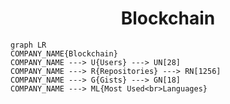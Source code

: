 <h1 align="center">Blockchain</h1>

```mermaid
graph LR
COMPANY_NAME{Blockchain}
COMPANY_NAME ---> U{Users} ---> UN[28]
COMPANY_NAME ---> R{Repositories} ---> RN[1256]
COMPANY_NAME ---> G{Gists} ---> GN[18]
COMPANY_NAME ---> ML{Most Used<br>Languages}
```
